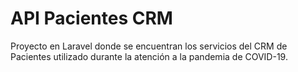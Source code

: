 # API Pacientes CRM

Proyecto en Laravel donde se encuentran los servicios del CRM de Pacientes utilizado durante la atención a la pandemia de COVID-19. 
